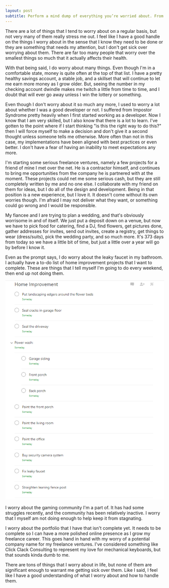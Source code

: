 ```yaml
---
layout: post
subtitle: Perform a mind dump of everything you’re worried about. From the leaky dishwasher to your family member’s poor health – get it all out. (Use David Allen’s GTD trigger list to help you out if needed.)
---
```


There are a lot of things that I tend to worry about on a regular basis, but not very many of them really stress me out. I feel like I have a good handle on the things I worry about in the sense that I know they need to be done or they are something that needs my attention, but I don't get sick over worrying about them. There are far too many people that worry over the smallest things so much that it actually affects their health.

With that being said, I do worry about many things. Even though I'm in a comfortable state, money is quite often at the top of that list. I have a pretty healthy savings account, a stable job, and a skillset that will continue to let me earn more money as I grow older. But, seeing the number in my checking account dwindle makes me twitch a little from time to time, and I doubt that will ever go away unless I win the lottery or something.

Even though I don't worry about it so much any more, I used to worry a lot about whether I was a good developer or not. I suffered from Impostor Syndrome pretty heavily when I first started working as a developer. Now I know that I am very skilled, but I also know that there is a lot to learn. I've gotten to the point where if I start thinking "is this the right way to do this?" then I will force myself to make a decision and don't give it a second thought unless someone tells me otherwise. More often than not in this case, my implementations have been aligned with best practices or even better. I don't have a fear of having an inability to meet expectations any more.

I'm starting some serious freelance ventures, namely a few projects for a friend of mine I met over the net. He is a contractor himself, and continues to bring me opportunities from the company he is partnered with at the moment. These projects could net me some serious cash, but they are still completely written by me and no one else. I collaborate with my friend on them for ideas, but I do all of the design and development. Being in that position is a new experience, but I love it. It doesn't come without its own worries though. I'm afraid I may not deliver what they want, or something could go wrong and I would be responsible.

My fiancee and I are trying to plan a wedding, and that's obviously worrisome in and of itself. We just put a deposit down on a venue, but now we have to pick food for catering, find a DJ, find flowers, get pictures done, gather addresses for invites, send out invites, create a registry, get things to wear (dress/suits), pick the wedding party, and so much more. It's 373 days from today so we have a little bit of time, but just a little over a year will go by before I know it.

Even as the prompt says, I do worry about the leaky faucet in my bathroom. I actually have a to-do list of home improvement projects that I want to complete. These are things that I tell myself I'm going to do every weekend, then end up not doing them.

![Home Improvement List](./assets/img/home-improvement.png)

I worry about the gaming community I'm a part of. It has had some struggles recently, and the community has been relatively inactive. I worry that I myself am not doing enough to help keep it from stagnating.

I worry about the portfolio that I have that isn't complete yet. It needs to be complete so I can have a more polished online presence as I grow my freelance career. This goes hand in hand with my worry of a potential company name for my freelance ventures. I've considered something like Click Clack Consulting to represent my love for mechanical keyboards, but that sounds kinda dumb to me.

There are tons of things that I worry about in life, but none of them are significant enough to warrant me getting sick over them. Like I said, I feel like I have a good understanding of what I worry about and how to handle them.